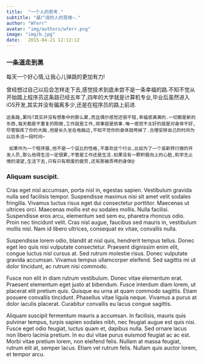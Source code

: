 ```yaml
---
title:  "一个人的思考."
subtitle: "最广阔的人的思维~."
author: "Wferr"
avatar: "img/authors/wferr.png"
image: "img/b.jpg"
date:   2015-04-21 12:12:12
---
```


### 一条道走到黑
   每天一个好心情,让我心儿弹跳的更加有力!
   
  曾经想过自己以后会怎样走下去,感觉技术到底未尝不是一条幸福的路.不知不觉从开始踏上程序员这条路已经五年了,四年的大学就是计算机专业,毕业后虽然进入iOS开发,其实并没有偏离多少,还是在程序员的路上前进.
  
    这条路,累吗?其实并没有想象中的那么累,而且偶尔感觉还很不错,幸福感满满的.一切都是新的东西,每天都是不重复的刚做,工作就是工作,琐事就是琐事.唯一感觉不太好的就是对身体不好,尽管锻炼了你的大脑,但是长久坐在电脑边,不知不觉你的身体就垮掉了.合理安排自己的时间为以后多活一段时间~
    
     如果作为一个程序猿,他不是一个逗比的性格,不喜欢这个行业,比如为了一个高新转行做的开发人员,那么他得生活一定很累,不管是工作还是生活.如果没有一颗积极向上的心脏,和学无止境的渴望,生活下去,只有只有颓废的疲劳,还有那被弄垮的身体@

### Aliquam suscipit.
Cras eget nisl accumsan, porta nisl in, egestas sapien. Vestibulum gravida nulla sed facilisis tempor. Suspendisse maximus nisi sit amet velit sodales fringilla. Vivamus luctus risus eget dui consectetur porttitor. Maecenas ut ultrices orci. Maecenas mollis est eu sodales mollis. Nulla facilisi. Suspendisse eros arcu, elementum sed sem eu, pharetra rhoncus odio. Proin nec tincidunt velit. Cras nisl augue, faucibus sed mauris in, vestibulum mollis nisl. Nam id libero ultrices, consequat ex vitae, convallis nulla.

Suspendisse lorem odio, blandit at nisl quis, hendrerit tempus tellus. Donec eget leo quis nisi vulputate consectetur. Praesent dignissim enim elit, congue luctus nisl cursus at. Sed rutrum molestie risus. Donec vulputate gravida accumsan. Vivamus tempus ullamcorper eleifend. Sed sagittis mi ut dolor tincidunt, ac rutrum nisi commodo.

Fusce non elit in diam rutrum vestibulum. Donec vitae elementum erat. Praesent elementum eget justo at bibendum. Fusce interdum diam lorem, ut placerat elit pretium quis. Quisque eu urna at quam commodo sagittis. Etiam posuere convallis tincidunt. Phasellus vitae ligula neque. Vivamus a purus at dolor iaculis placerat. Curabitur convallis eu lacus congue sagittis.

Aliquam suscipit fermentum mauris a accumsan. In facilisis, mauris quis pulvinar tempus, turpis sapien sodales nibh, nec feugiat augue est quis nisi. Fusce eget odio feugiat, luctus quam et, dapibus nulla. Sed ornare lacus non libero lacinia pretium. In eu dui vitae purus euismod feugiat ac ac est. Morbi vitae pretium lorem, non eleifend felis. Nullam at massa feugiat, rutrum elit at, semper lacus. Etiam vel rutrum felis. Nullam quis auctor lorem, et tempor arcu.
